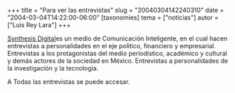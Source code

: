 +++
title = "Para ver las entrevistas"
slug = "20040304142240310"
date = "2004-03-04T14:22:00-06:00"
[taxonomies]
tema = ["noticias"]
autor = ["Luis Rey Lara"]
+++

[Synthesis Digital](http://www.synthesisdigital.com.mx/)es un medio de
Comunicación Inteligente, en el cual hacen entrevistas a personalidades
en el eje político, financiero y empresarial. Entrevistas a los
protagonistas del medio periodístico, académico y cultural y demás
actores de la sociedad en México. Entrevistas a personalidades de la
investigación y la tecnología.

A Todas las entrevistas se puede accesar.


